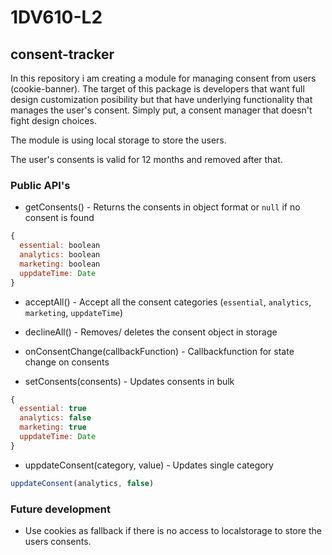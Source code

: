 # 1DV610-L2

## consent-tracker

In this repository i am creating a module for managing consent from users (cookie-banner). The target of this package is developers that want full design customization posibility but that have underlying functionality that manages the user's consent. Simply put, a consent manager that doesn't fight design choices.

The module is using local storage to store the users.

The user's consents is valid for 12 months and removed after that.

### Public API's

- getConsents() - Returns the consents in object format or `null` if no consent is found

```js
{
  essential: boolean
  analytics: boolean
  marketing: boolean
  uppdateTime: Date
}
```

- acceptAll() - Accept all the consent categories (`essential`, `analytics`, `marketing`, `uppdateTime`)

- declineAll() - Removes/ deletes the consent object in storage

- onConsentChange(callbackFunction) - Callbackfunction for state change on consents

- setConsents(consents) - Updates consents in bulk

```js
{
  essential: true
  analytics: false
  marketing: true
  uppdateTime: Date
}
```

- uppdateConsent(category, value) - Updates single category

```js
uppdateConsent(analytics, false)
```

### Future development

- Use cookies as fallback if there is no access to localstorage to store the users consents.
